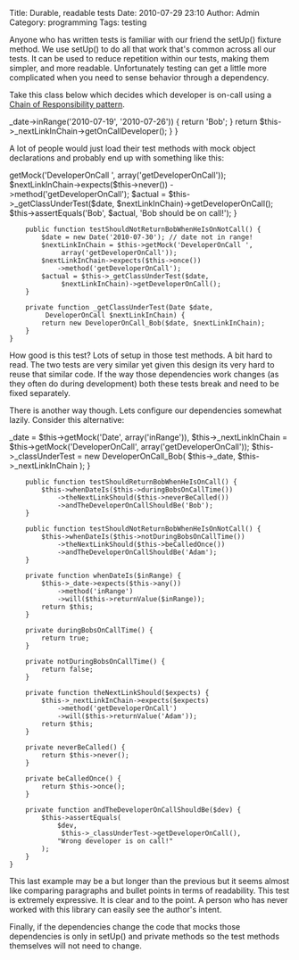 Title: Durable, readable tests
Date: 2010-07-29 23:10
Author: Admin
Category: programming
Tags: testing

Anyone who has written tests is familiar with our friend the setUp()
fixture method. We use setUp() to do all that work that's common across
all our tests. It can be used to reduce repetition within our tests,
making them simpler, and more readable. Unfortunately testing can get a
little more complicated when you need to sense behavior through a
dependency.

Take this class below which decides which developer is on-call using a
[Chain of Responsibility pattern][].

<div class="code php" markdown="1">
    <?class DeveloperOnCall_Bob implements DeveloperOnCall {
        public function getOnCallDeveloper() {
            if($this->_date->inRange('2010-07-19', '2010-07-26')) {
                return 'Bob';
            }
            return $this->_nextLinkInChain->getOnCallDeveloper();
        }
    }
</div>

A lot of people would just load their test methods with mock object
declarations and probably end up with something like this:

<div class="code php" markdown="1">
    <?class DeveloperOnCall_BobTest extends TestCase {
        public function testShouldReturnBobWhenHeIsOnCall() {
            $date = new Date('2010-07-21'); // date in range!
            $nextLinkInChain = $this->getMock('DeveloperOnCall ',
                 array('getDeveloperOnCall'));
            $nextLinkInChain->expects($this->never())
                ->method('getDeveloperOnCall');
            $actual = $this->_getClassUnderTest($date,
                 $nextLinkInChain)->getDeveloperOnCall();
            $this->assertEquals('Bob', $actual,
                 'Bob should be on call!');
        }

        public function testShouldNotReturnBobWhenHeIsOnNotCall() {
            $date = new Date('2010-07-30'); // date not in range!
            $nextLinkInChain = $this->getMock('DeveloperOnCall ',
                 array('getDeveloperOnCall'));
            $nextLinkInChain->expects($this->once())
                ->method('getDeveloperOnCall');
            $actual = $this->_getClassUnderTest($date,
                 $nextLinkInChain)->getDeveloperOnCall();
        }

        private function _getClassUnderTest(Date $date,
             DeveloperOnCall $nextLinkInChain) {
            return new DeveloperOnCall_Bob($date, $nextLinkInChain);
        }
    }
</div>

How good is this test? Lots of setup in those test methods. A bit hard
to read. The two tests are very similar yet given this design its very
hard to reuse that similar code. If the way those dependencies work
changes (as they often do during development) both these tests break and
need to be fixed separately.

There is another way though. Lets configure our dependencies somewhat
lazily. Consider this alternative:

<div class="code php" markdown="1">
    <?class DeveloperOnCall_BobTest extends TestCase {
        public function setUp() {
            $this->_date =  $this->getMock('Date', array('inRange')),
            $this->_nextLinkInChain = $this->getMock('DeveloperOnCall',
                 array('getDeveloperOnCall'));
             $this->_classUnderTest = new DeveloperOnCall_Bob(
                $this->_date,
                $this->_nextLinkInChain
            );
        }

        public function testShouldReturnBobWhenHeIsOnCall() {
            $this->whenDateIs($this->duringBobsOnCallTime())
                ->theNextLinkShould($this->neverBeCalled())
                ->andTheDeveloperOnCallShouldBe('Bob');
        }

        public function testShouldNotReturnBobWhenHeIsOnNotCall() {
            $this->whenDateIs($this->notDuringBobsOnCallTime())
                ->theNextLinkShould($this->beCalledOnce())
                ->andTheDeveloperOnCallShouldBe('Adam');
        }

        private function whenDateIs($inRange) {
            $this->_date->expects($this->any())
                ->method('inRange')
                ->will($this->returnValue($inRange));
            return $this;
        }

        private duringBobsOnCallTime() {
            return true;
        }

        private notDuringBobsOnCallTime() {
            return false;
        }

        private function theNextLinkShould($expects) {
            $this->_nextLinkInChain->expects($expects)
                ->method('getDeveloperOnCall')
                ->will($this->returnValue('Adam'));
            return $this;
        }

        private neverBeCalled() {
            return $this->never();
        }

        private beCalledOnce() {
            return $this->once();
        }

        private function andTheDeveloperOnCallShouldBe($dev) {
            $this->assertEquals(
                $dev,
                 $this->_classUnderTest->getDeveloperOnCall(),
                "Wrong developer is on call!"
            );
        }
    }
</div>

This last example may be a but longer than the previous but it seems
almost like comparing paragraphs and bullet points in terms of
readability. This test is extremely expressive. It is clear and to the
point. A person who has never worked with this library can easily see
the author's intent.

Finally, if the dependencies change the code that mocks those
dependencies is only in setUp() and private methods so the test methods
themselves will not need to change.

[Chain of Responsibility pattern]: http://en.wikipedia.org/wiki/Chain-of-responsibility_pattern
